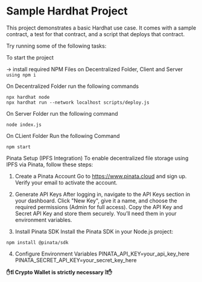 # Sample Hardhat Project

This project demonstrates a basic Hardhat use case. It comes with a sample contract, a test for that contract, and a script that deploys that contract.

Try running some of the following tasks:

To start the project 

-> install required NPM Files on Decentralized Folder, Client and Server ```using npm i```

On Decentralized Folder run the following commands
 ```shell
npx hardhat node
npx hardhat run --network localhost scripts/deploy.js
```
On Server Folder run the following command
```shell
node index.js
```
On CLient Folder Run the following Command
```shell
npm start
```
Pinata Setup (IPFS Integration)
To enable decentralized file storage using IPFS via Pinata, follow these steps:

1. Create a Pinata Account
 Go to https://www.pinata.cloud and sign up.
Verify your email to activate the account.

2. Generate API Keys
 After logging in, navigate to the API Keys section in your dashboard.
 Click "New Key", give it a name, and choose the required permissions (Admin for full access).
 Copy the API Key and Secret API Key and store them securely. You’ll need them in your environment variables.

3. Install Pinata SDK
Install the Pinata SDK in your Node.js project:
```shell
npm install @pinata/sdk
```

4. Configure Environment Variables
   PINATA_API_KEY=your_api_key_here
   PINATA_SECRET_API_KEY=your_secret_key_here


**✋❗️❕ Crypto Wallet is strictly necessary ❕❗️✋**

